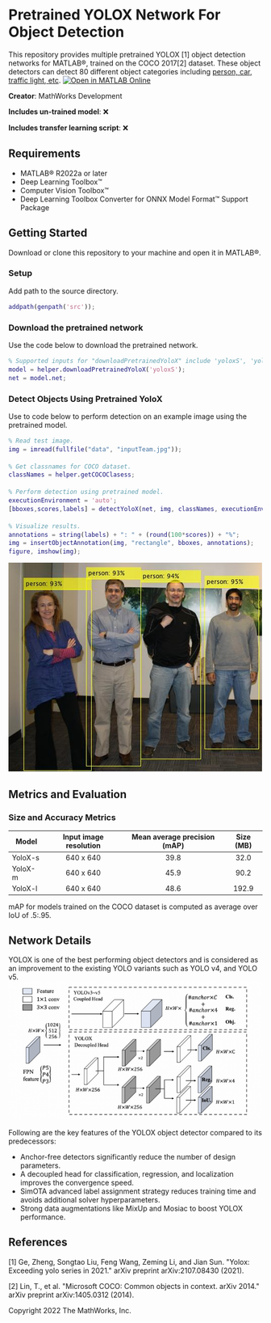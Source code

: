 # Pretrained YOLOX Network For Object Detection

This repository provides multiple pretrained YOLOX [1] object detection networks for MATLAB®, trained on the COCO 2017[2] dataset. These object detectors can detect 80 different object categories including [person, car, traffic light, etc](/src/%2Bhelper/getCOCOClasess.m). [![Open in MATLAB Online](https://www.mathworks.com/images/responsive/global/open-in-matlab-online.svg)](https://matlab.mathworks.com/open/github/v1?repo=matlab-deep-learning/Pretrained-YOLOX-Network-For-Object-Detection)

**Creator**: MathWorks Development

**Includes un-trained model**: ❌  

**Includes transfer learning script**: ❌  


## Requirements
- MATLAB® R2022a or later
- Deep Learning Toolbox™
- Computer Vision Toolbox™
- Deep Learning Toolbox Converter for ONNX Model Format™ Support Package


## Getting Started
Download or clone this repository to your machine and open it in MATLAB®.

### Setup
Add path to the source directory.

```matlab
addpath(genpath('src'));
```

### Download the pretrained network
Use the code below to download the pretrained network.

```matlab
% Supported inputs for "downloadPretrainedYoloX" include 'yoloxS', 'yoloxM', 'yoloxL'.
model = helper.downloadPretrainedYoloX('yoloxS');
net = model.net;
```

### Detect Objects Using Pretrained YoloX
Use to code below to perform detection on an example image using the pretrained model.

```matlab
% Read test image.
img = imread(fullfile("data", "inputTeam.jpg"));

% Get classnames for COCO dataset.
classNames = helper.getCOCOClasess;

% Perform detection using pretrained model.
executionEnvironment = 'auto';
[bboxes,scores,labels] = detectYoloX(net, img, classNames, executionEnvironment);

% Visualize results.
annotations = string(labels) + ": " + (round(100*scores)) + "%";
img = insertObjectAnnotation(img, "rectangle", bboxes, annotations);
figure, imshow(img);
```
![Results](/data/results.jpg)


## Metrics and Evaluation

### Size and Accuracy Metrics

| Model     | Input image resolution | Mean average precision (mAP) | Size (MB) |
|-----------|:----------------------:|:----------------------------:|:---------:|
| YoloX-s   |       640 x 640        |               39.8           |  32.0     |
| YoloX-m   |       640 x 640        |               45.9           |  90.2     |
| YoloX-l   |       640 x 640        |               48.6           |  192.9    |


mAP for models trained on the COCO dataset is computed as average over IoU of .5:.95.


## Network Details
YOLOX is one of the best performing object detectors and is considered as an improvement to the existing YOLO variants such as YOLO v4, and YOLO v5.
![YOLOX architecture](/data/yolox_arch.png)

Following are the key features of the YOLOX object detector compared to its predecessors:
- Anchor-free detectors significantly reduce the number of design parameters.
- A decoupled head for classification, regression, and localization improves the convergence speed.
- SimOTA advanced label assignment strategy reduces training time and avoids additional solver hyperparameters.
- Strong data augmentations like MixUp and Mosiac to boost YOLOX performance.


## References
[1] Ge, Zheng, Songtao Liu, Feng Wang, Zeming Li, and Jian Sun. "Yolox: Exceeding yolo series in 2021." arXiv preprint arXiv:2107.08430 (2021).

[2] Lin, T., et al. "Microsoft COCO: Common objects in context. arXiv 2014." arXiv preprint arXiv:1405.0312 (2014).


Copyright 2022 The MathWorks, Inc.
